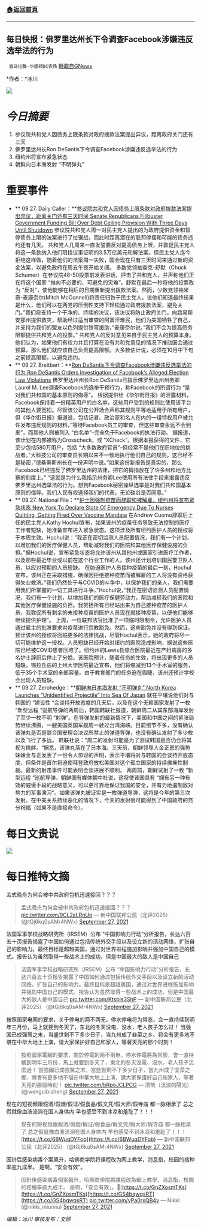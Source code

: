 ###  [:house:返回首頁](https://github.com/ourhimalayas/txt)
---


## 每日快报：佛罗里达州长下令调查Facebook涉嫌违反选举法的行为
` 喜马拉雅-华盛顿DC农场` [轉載自GNews](https://gnews.org/zh-hans/1559938/)

*作者：*冰川

![](http://himalayawashingtondc.org/wp-content/uploads/2021/08/每日快报.png)

# ***今日摘要***

1. 参议院共和党人因债务上限条款对政府拨款法案提出异议，距离政府关门还有三天
2. 佛罗里达州长Ron DeSantis下令调查Facebook涉嫌违反选举法的行为
3. 纽约州将宣布紧急状态
4. 朝鲜向日本海发射 “不明弹丸”


# 重要事件

- ** 09.27. Daily Caller：**[参议院共和党人因债务上限条款对政府拨款法案提出异议，距离关门还有三天时间 Senate Republicans Filibuster Government Funding Bill Over Debt Ceiling Provision With Three Days Until Shutdown](https://dailycaller.com/2021/09/27/senate-republicans-filibuster-government-funding-bill-debt-ceiling-three-days-shutdown/)
参议院共和党人周一对民主党人提出的为政府提供资金和暂停债务上限的法案进行了拉锯战，而此时距离潜在的联邦停摆和可能的债务违约还有几天。
共和党人几周来一直发誓要反对提高债务上限，并敦促民主党人将这一条款纳入他们阻挠议事证明的3.5万亿美元和解法案。但民主党人迄今拒绝这样做，随着他们的法案周一失败，国会现在只有三天时间来通过新的资金法案，以避免政府在周五午夜开始关闭。
多数党领袖查克-舒默（Chuck Schumer）在参议院48-50投票前发表讲话，抨击了共和党人，并声称他们正在将这个国家 “推向不必要的、可避免的灾难”。舒默在最后一秒将他的投票改为 “反对”，使他能够在稍后的日期重新提出拨款法案。然而，少数党领袖米奇-麦康奈尔(Mitch McConnell)将责任归咎于民主党人，说他们知道最终结果是什么，他们可以在两党的压倒性支持下轻松通过政府拨款法案，避免关门。”我们将支持一个干净的、持续的决议，该决议将防止政府关门，向路易斯安那州提供救灾，帮助经过适当审查的阿富汗难民，他们为美国牺牲了自己，并支持为我们的盟友以色列提供铁穹援助，”麦康奈尔说。”我们不会为提高债务限额提供共和党人的投票。”
共和党人的反对意见来自于民主党人的预算本身。他们认为，如果他们有权力并且打算在没有共和党意见的情况下推动国会通过预算，那么他们就应该自己负责提高限额。大多数估计说，必须在10月中下旬之前提高限额，以避免违约。
- ** 09.27. Breitbart：**[Ron DeSantis下令调查Facebook涉嫌违反选举法的行为 Ron DeSantis Orders Investigation of Facebook’s Alleged Election Law Violations](https://www.breitbart.com/tech/2021/09/27/ron-desantis-orders-investigation-of-facebooks-alleged-election-law-violations/)
佛罗里达州州长Ron DeSantis已指示佛罗里达州州务卿Laurel M. Lee调查Facebook的选举干预行为，称Facebook的所谓行为 “是对我们共和国的基本原则的侮辱”。
根据提供给《华尔街日报》的泄露材料，Facebook保持着一份精英用户的白名单，这些用户受到的规则比使用该平台的其他人要宽松。尽管该公司在公开场合声称其规则平等地适用于所有用户，但《华尔街日报》报道说，包括记者、政治家和名人在内的一组特权用户被允许发布违反规则的材料，”等待Facebook员工的审查，但这些审查永远不会到来”，而其他人则被列入 “白名单”–完全免于Facebook的执法行动。
据报道，该计划在内部被称为Crosscheck，或 “XCheck”。根据本报获得的文件，它至少包括580万用户，包括 “大多数政府官员”–但经常不是他们在职地位的挑战者。”大科技公司的审查员长期以来不一致地执行他们自己的规则，这已经不是秘密，”德桑蒂斯州长在一份声明中说。”如果这份新报告是真实的，那么Facebook已经违反了佛罗里达州的法律，把它的拇指放在了许多州和地方比赛的刻度上。”
“这就是为什么我指示州务卿Lee使用所有法律手段来揭露违反佛罗里达州选举法的行为。想到Facebook秘密操纵选举是对我们共和国基本原则的侮辱。我们人民有权选择我们的代表，无论硅谷是否同意。”
- ** 09.27. National File：**[护士因强制疫苗而辞职和被解雇，纽约州将宣布紧急状态 New York To Declare State Of Emergency Due To Nurses Quitting, Getting Fired Over Vaccine Mandate](https://nationalfile.com/new-york-to-declare-state-of-emergency-due-to-nurses-quitting-getting-fired-over-vaccine-mandate/)
在Andrew Cuomo辞职后上任的民主党人Kathy Hochul宣布，如果该州的疫苗任务导致无法控制的医疗工作者短缺，她准备宣布进入紧急状态。这项涉及所有纽约医护人员的授权将于本周生效。Hochul说：”我正在密切监测人员配置情况，我们有一个计划，以增加我们的医疗保健人员，帮助减轻我们的医院和其他医疗保健设施的负担。”据Hochul说，宣布紧急状态将允许该州从其他州或国家引进医疗工作者，以及那些最近毕业或以前在这个行业工作的人。该州还计划培训国民警卫队人员，以应对预期的人员短缺。
在胁迫医护人员接种疫苗的最后一刻，Hochul宣布，该州正在采取措施，确保因拒绝接种疫苗而被解雇的工人将没有资格获得失业救济。”我们仍然处于与COVID的斗争中，以保护我们的亲人，我们需要用我们所掌握的一切工具进行斗争，”Hochul说，”我正在密切监测人员配置情况，我们有一个计划，以增加我们的医疗保健劳动力，帮助减轻我们的医院和其他医疗保健设施的负担。我赞扬所有已经站出来为自己接种疫苗的医护人员，我敦促所有剩余的未接种疫苗的医护人员现在就接种疫苗，以便他们能够继续提供护理”。
上周，一位联邦法官批准了一项临时限制令，允许医护人员通过雇主的批准要求对疫苗进行宗教豁免。然而，这些豁免并没有得到保证。预计该州的授权将面临更多的法律挑战，尽管Hochul表示，她的政府将尽一切可能维护这一授权。人员短缺已经开始对纽约的医院造成影响，据说这些医院已经被COVID患者压垮了。纽约州的Lewis县综合医院最近在产妇病房的多名护士辞职后停止了分娩。该医院预计，随着任务的生效，将出现更多的人员短缺。锡拉丘兹的上州大学医院最近宣布，他们将缩减到13个手术室的服务，低于35个手术室的全部容量。由于教育部门的任务迫在眉睫，该州还预计学校会出现人员短缺。
- ** 09.27. Zerohedge：**[朝鲜向日本海发射 “不明弹丸” North Korea Launches “Unidentified Projectile” Into Sea Of Japan](https://www.zerohedge.com/geopolitical/north-korea-launches-unidentified-projectile-sea-japan)
就在平壤说他们对与韩国的 “建设性 “会谈持开放态度的几天后，以及在这个无赖国家发射了一枚 “新型远程 “巡航导弹的两周后，韩国韩联社报道，朝鲜周二从其东部海岸发射了至少一枚不明 “射弹”。在导弹发射的最新情况下，美国和中国之间的紧张局势继续沸腾，一艘美国英国军舰周一驶过台湾海峡。目前细节不多，没有确认该弹丸是否是联合国安理会决议所禁止的弹道导弹，也没有确认发射了多少枚以及飞行了多远。
韩联社说：”周二的发射可能是为了测试韩国是否仍会将其视为挑衅。“据悉，该弹丸落在了日本海。三天前，朝鲜领导人金正恩的强势妹妹金与正发表了一份令人惊讶的声明，表示平壤将对与韩国的会谈持开放态度，但条件是首尔将迫使拜登政府放松美国对这个孤立国家的持续瘫痪性制裁。最新的射击事件可能表明会谈进展不顺利。
两周前，朝鲜试射了一枚 “新型远程 “巡航导弹，朝鲜国有媒体朝中社说，这将使该国具有 “拥有另一种有效的威慑手段的战略意义，可以更可靠地保证我国的安全，并有力地遏制敌对势力的军事演习”。如果该弹丸被证实是一枚弹道导弹，这将是今年的第三次发射。在中美关系持续恶化的情况下，今天的发射很可能得到了中国政府的充分祝福（如果不是直接命令）。


# 每日文贵说
![](http://himalayawashingtondc.org/wp-content/uploads/2021/09/1-1-1024x576.jpg)
# 每日推特文摘



孟式晚舟为何会被中共政府包机迅速接回？？？





> 孟式晚舟为何会被中共政府包机迅速接回？？？ [pic.twitter.com/9CL2aLRnUo](https://t.co/9CL2aLRnUo)
> — 新中国联邦公民（北评2025） (@tGj6kq0sAMr4NWx) [September 27, 2021](https://twitter.com/tGj6kq0sAMr4NWx/status/1442539456083365901?ref_src=twsrc%5Etfw)



















法国军事学校战略研究所（IRSEM）公布 “中国影响力行动”分析报告，长达六百五十页报告揭露了中国如何通过包括传统外交手段以及设立新的活动网络，扩张自己的影响力。最终目标是超越美国，通过对世界进程施加影响并强加中国自己的模式。报告认为虽然取得一些战术上的成功，但是中国最大的敌人是中国自己





> 法国军事学校战略研究所（IRSEM）公布 “中国影响力行动”分析报告，长达六百五十页报告揭露了中国如何通过包括传统外交手段以及设立新的活动网络，扩张自己的影响力。最终目标是超越美国，通过对世界进程施加影响并强加中国自己的模式。报告认为虽然取得一些战术上的成功，但是中国最大的敌人是中国自己 [pic.twitter.com/KtsbIs3ShP](https://t.co/KtsbIs3ShP)
> — 新中国联邦公民（北评2025） (@tGj6kq0sAMr4NWx) [September 27, 2021](https://twitter.com/tGj6kq0sAMr4NWx/status/1442419368302841865?ref_src=twsrc%5Etfw)













按照国家电网的要求，关于停电的两不两无，停水停电将为常态，会一直持续到明年三月份，马上就要到冬天了，东北的冬天没电、没水，老人孩子怎么过！
当强国已成强驽之末，当盛世剩不下多少日子，当九州成了韭菜之乡、将会有更多地不堪在中华大地上上演，请大家保护好自己和家人，等著天亮的那个时刻！





> 按照國家電網的要求，關於停電的兩不兩無，停水停電將為常態，會一直持續到明年三月份，馬上就要到冬天了，東北的冬天沒電、沒水，老人孩子怎麼過！
> 當強國已成強駑之末，當盛世剩不下多少日子，當九州成了韭菜之鄉、將會有更多地不堪在中華大地上上演，請大家保護好自己和家人，等著天亮的那個時刻！ [pic.twitter.com/bRpoJCLPCG](https://t.co/bRpoJCLPCG)
> — 清煢（流浪的陽光） (@wenguibisheng) [September 27, 2021](https://twitter.com/wenguibisheng/status/1442434567567151107?ref_src=twsrc%5Etfw)







现在的短视频跟假酒/假烟/假证/假食品/假文凭/假大师/假寺庙 都一脉相承了 总之假就像血液流淌在国人身体内 早也感受不到冰凉和羞耻了！！！





> 现在的短视频跟假酒/假烟/假证/假食品/假文凭/假大师/假寺庙
> 都一脉相承了
> 总之假就像血液流淌在国人身体内
> 早也感受不到冰凉和羞耻了！！！ [https://t.co/6BWuqDYFob](https://t.co/6BWuqDYFob)
> — 新中国联邦公民（北评2025） (@tGj6kq0sAMr4NWx) [September 27, 2021](https://twitter.com/tGj6kq0sAMr4NWx/status/1442427765311950852?ref_src=twsrc%5Etfw)







因针后感染病毒个案飙升，哈佛商学院将课程改为网上教学，消息指，校园的接种率逾九成半。
是啊，“安全有效”。





> 因針後感染病毒個案飆升，哈佛商學院將課程改為網上教學，消息指，校園的接種率逾九成半。
> 是啊，「安全有效」。🤡[https://t.co/GnZXosmTKs](https://t.co/GnZXosmTKs)[https://t.co/GS4bqwqsRT](https://t.co/GS4bqwqsRT) [pic.twitter.com/yPa0rxQB4v](https://t.co/yPa0rxQB4v)
> — Nikki (@nikki\_miumiu) [September 27, 2021](https://twitter.com/nikki_miumiu/status/1442634490543702016?ref_src=twsrc%5Etfw)





















*编辑：冰川
审核发布：文顾*
